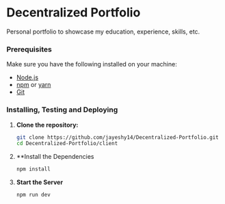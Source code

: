 # Decentralized Portfolio
Personal portfolio to showcase my education, experience, skills, etc.


### Prerequisites

Make sure you have the following installed on your machine:

- [Node.js](https://nodejs.org/)
- [npm](https://www.npmjs.com/) or [yarn](https://yarnpkg.com/)
- [Git](https://git-scm.com/)

### Installing, Testing and Deploying

1. **Clone the repository:**

   ```sh
   git clone https://github.com/jayeshy14/Decentralized-Portfolio.git
   cd Decentralized-Portfolio/client

2. **Install the Dependencies
    ```sh
    npm install

3. **Start the Server**

   ```sh
   npm run dev
